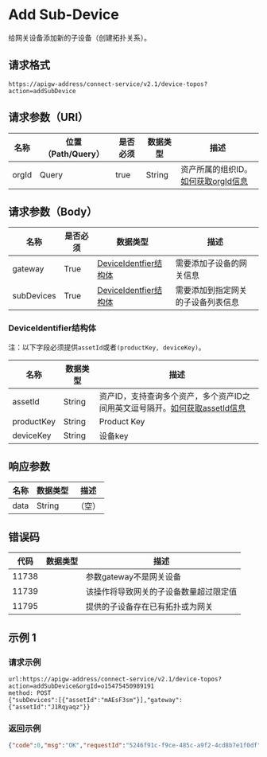 # Add Sub-Device

给网关设备添加新的子设备（创建拓扑关系）。

## 请求格式

```
https://apigw-address/connect-service/v2.1/device-topos?action=addSubDevice
```

## 请求参数（URI）

| 名称          | 位置（Path/Query） | 是否必须 | 数据类型 | 描述      |
|---------------|------------------|----------|-----------|--------------|
| orgId         | Query            | true     | String    | 资产所属的组织ID。[如何获取orgId信息](/docs/api/zh_CN/latest/api_faqs#orgid-orgid)                |


## 请求参数（Body）

| 名称          | 是否必须 | 数据类型 | 描述      |
|--------------------|----------|-----------|--------------|
| gateway | True      | [DeviceIdentfier结构体]()  | 需要添加子设备的网关信息 |
| subDevices           | True      | [DeviceIdentfier结构体]()  | 需要添加到指定网关的子设备列表信息 |


### DeviceIdentifier结构体

注：以下字段必须提供`assetId`或者`(productKey, deviceKey)`。

| 名称      | 数据类型 |描述|
|----------------|----------------|------------------|
| assetId  | String         | 资产ID，支持查询多个资产，多个资产ID之间用英文逗号隔开。[如何获取assetId信息](/docs/api/zh_CN/latest/api_faqs.html#assetid-assetid) |
| productKey | String         | Product Key      |
| deviceKey | String         | 设备key          |




## 响应参数

| 名称| 数据类型 | 描述         |
|-------------|-----------------------------------|-----------------------------|
| data| String                           | （空）               |


## 错误码

| 代码| 数据类型 | 描述         |
|-------------|-----------------------------------|-----------------------------|
| 11738 |                | 参数gateway不是网关设备                |
| 11739 |                | 该操作将导致网关的子设备数量超过限定值 |
| 11795 |                | 提供的子设备存在已有拓扑或为网关      |


## 示例 1

### 请求示例

```
url:https://apigw-address/connect-service/v2.1/device-topos?action=addSubDevice&orgId=o15475450989191
method: POST
{"subDevices":[{"assetId":"mAEsF3sm"}],"gateway":{"assetId":"J1Rqyaqz"}}
```

### 返回示例

```json
{"code":0,"msg":"OK","requestId":"5246f91c-f9ce-485c-a9f2-4cd8b7e1f0df","data":null}
```

